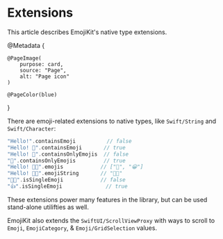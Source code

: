 # Extensions

This article describes EmojiKit's native type extensions.

@Metadata {
    
    @PageImage(
        purpose: card,
        source: "Page",
        alt: "Page icon"
    )
    
    @PageColor(blue)
}

There are emoji-related extensions to native types, like ``Swift/String`` and ``Swift/Character``:

```swift
"Hello!".containsEmoji          // false
"Hello! 👋".containsEmoji       // true
"Hello! 👋".containsOnlyEmojis  // false
"👋".containsOnlyEmojis         // true
"Hello! 👋😀".emojis            // ["👋", "😀"]
"Hello! 👋😀".emojiString       // "👋😀"
"🫸🫷".isSingleEmoji            // false
"👍".isSingleEmoji              // true
```

These extensions power many features in the library, but can be used stand-alone utilifties as well.

EmojiKit also extends the ``SwiftUI/ScrollViewProxy`` with ways to scroll to ``Emoji``, ``EmojiCategory``, & ``Emoji/GridSelection`` values.
